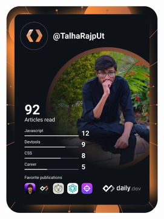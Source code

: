 <a href="https://app.daily.dev/TalhaRajpUt"><img src="https://github.com/TalhRajpUt/TalhRajpUt/blob/main/devcard.svg" width="400" alt="Muhammad Talha Irshad's Dev Card"/></a>
